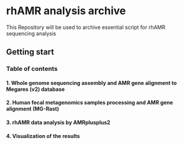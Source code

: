 # rhAMR analysis archive 

This Repository will be used to archive essential script for rhAMR sequencing analysis

## Getting start

### Table of contents

#### 1. Whole genome sequencing assembly and AMR gene alignment to Megares (v2) database
#### 2. Human fecal metagenomics samples processing and AMR gene alignment (MG-Rast)
#### 3. rhAMR data analysis by AMRplusplus2
#### 4. Visualization of the results
